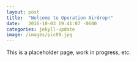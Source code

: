 ```yaml
---
layout: post
title:  "Welcome to Operation Airdrop!"
date:   2016-10-03 19:41:07 -0600
categories: jekyll-update
image: /images/pic09.jpg
---
```


This is a placeholder page, work in progress, etc.
